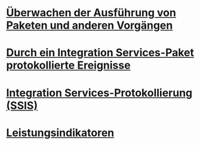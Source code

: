 # [Überwachen der Ausführung von Paketen und anderen Vorgängen](monitor-running-packages-and-other-operations.md)  
# [Durch ein Integration Services-Paket protokollierte Ereignisse](events-logged-by-an-integration-services-package.md)  
# [Integration Services-Protokollierung (SSIS)](integration-services-ssis-logging.md)  
# [Leistungsindikatoren](performance-counters.md)  
